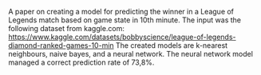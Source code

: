 A paper on creating a model for predicting the winner in a League of Legends match based on game state in 10th minute. The input was the following dataset from kaggle.com: https://www.kaggle.com/datasets/bobbyscience/league-of-legends-diamond-ranked-games-10-min The created models are k-nearest neighbours, naive bayes, and a neural network. The neural network model managed a correct prediction rate of 73,8%.
